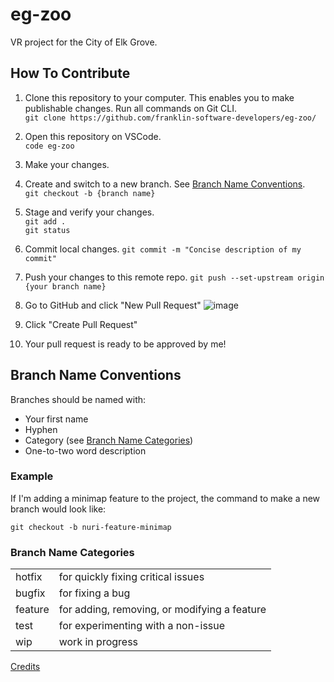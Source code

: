 # eg-zoo
VR project for the City of Elk Grove.

## How To Contribute
1. Clone this repository to your computer. This enables you to make publishable changes. Run all commands on Git CLI. <br>
```git clone https://github.com/franklin-software-developers/eg-zoo/```

2. Open this repository on VSCode. <br>
```code eg-zoo```

3. Make your changes. <br>

4. Create and switch to a new branch. See [Branch Name Conventions](##BranchNameConventions). <br>
```git checkout -b {branch name}```

5. Stage and verify your changes. <br>
```git add .```<br>
```git status```

7. Commit local changes.
```git commit -m "Concise description of my commit"```

8. Push your changes to this remote repo.
```git push --set-upstream origin {your branch name}```

9. Go to GitHub and click "New Pull Request"
![image](https://github.com/franklin-software-developers/eg-zoo/assets/64626132/cd0fb2f0-29b8-440e-9cda-fdb2940fd9a6)

10. Click "Create Pull Request"

11. Your pull request is ready to be approved by me!

## Branch Name Conventions
Branches should be named with:
- Your first name
- Hyphen
- Category (see [Branch Name Categories](###BranchNameCategories))
- One-to-two word description

### Example
If I'm adding a minimap feature to the project, the command to make a new branch would look like:
```
git checkout -b nuri-feature-minimap
```

### Branch Name Categories
|   |   |
|---|---|
| hotfix | for quickly fixing critical issues
| bugfix | for fixing a bug |
| feature | for adding, removing, or modifying a feature|
| test | for experimenting with a non-issue |
| wip | work in progress|

[Credits](https://tilburgsciencehub.com/building-blocks/collaborate-and-share-your-work/use-github/naming-git-branches/)

